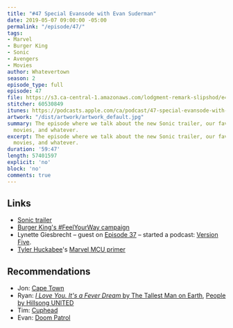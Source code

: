 ```yaml
---
title: "#47 Special Evansode with Evan Suderman"
date: 2019-05-07 09:00:00 -05:00
permalink: "/episode/47/"
tags:
- Marvel
- Burger King
- Sonic
- Avengers
- Movies
author: Whatevertown
season: 2
episode_type: full
episode: 47
file: https://s3.ca-central-1.amazonaws.com/lodgment-remark-slipshod/e47.mp3
stitcher: 60530849
itunes: https://podcasts.apple.com/ca/podcast/47-special-evansode-with-evan-suderman/id1326449177?i=1000437416794
artwork: "/dist/artwork/artwork_default.jpg"
summary: The episode where we talk about the new Sonic trailer, our favourite Marvel
  movies, and whatever.
excerpt: The episode where we talk about the new Sonic trailer, our favourite Marvel
  movies, and whatever.
duration: '59:47'
length: 57401597
explicit: 'no'
block: 'no'
comments: true
---
```


## Links
- [Sonic trailer](https://www.youtube.com/watch?v=FvvZaBf9QQI)
- [Burger King's #FeelYourWay campaign](https://www.vox.com/the-goods/2019/5/2/18527110/burger-king-unhappy-meals-steakumms-sad-brand-twitter)
- Lynette Giesbrecht – guest on [Episode 37](https://whatevertown.com/2019/02/05/number-37/) – started a podcast: [Version Five](https://open.spotify.com/show/4gficl1UZPXD92DAjhna5p?si=QX_YL7xzQJyuZub90T1lzA).
- [Tyler Huckabee](https://twitter.com/tylerhuckabee)'s [Marvel MCU primer](https://docs.google.com/presentation/d/e/2PACX-1vQ-zp10CSiWnW698oXyex9zKw--DVL4vDmjKEDxaU254F3Rre2ALINWT6SpAf6eU5p0UN-PdGNWl4C-/pub?start=false&loop=false&delayms=60000&slide=id.p)

## Recommendations

- Jon: [Cape Town](https://twitter.com/capetownpod)
- Ryan: [*I Love You. It's a Fever Dream* by The Tallest Man on Earth](https://open.spotify.com/album/21iUYmZgiaPv5xvfTYKqRs?si=DfHfcYKHTuiApb3h81H_Yg), [People by Hillsong UNITED](https://open.spotify.com/album/2YRlXTl0heTfVc5oWmGLsg?si=IZ4TCxRrR6ahzvLJ0ROkhg)
- Tim: [Cuphead](http://www.cupheadgame.com/)
- Evan: [Doom Patrol](https://www.youtube.com/watch?v=6tTM9nbRk5A)